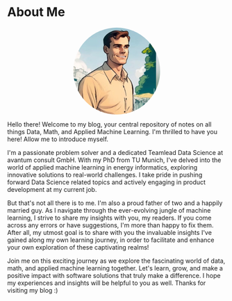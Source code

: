 # About Me
<div class="profile-image">
<img src="/images/profile.jpg" alt="" class="profile-image__img">
</div>
<p>
Hello there! Welcome to my blog, your central repository of notes on all things Data, Math, and Applied Machine Learning.
I'm thrilled to have you here! Allow me to introduce myself.
</p>
<p>
I'm a passionate problem solver and a dedicated Teamlead Data Science at avantum consult GmbH. With my PhD from TU Munich,
I've delved into the world of applied machine learning in energy informatics, exploring innovative solutions to real-world challenges.
I take pride in pushing forward Data Science related topics and actively engaging in product development at my current job.
</p>
<p>
But that's not all there is to me. I'm also a proud father of two and a happily married guy.
As I navigate through the ever-evolving jungle of machine learning, I strive to share my insights with you, my readers.
If you come across any errors or have suggestions, I'm more than happy to fix them.
After all, my utmost goal is to share with you the invaluable insights I've gained along my own learning journey,
in order to facilitate and enhance your own exploration of these captivating realms!
</p>
<p>
Join me on this exciting journey as we explore the fascinating world of data, math, and applied machine learning together.
Let's learn, grow, and make a positive impact with software solutions that truly make a difference.
I hope my experiences and insights will be helpful to you as well. Thanks for visiting my blog :)
</p>
<title>About Me</title>
  <style>
    /* CSS Styling for profile image */
    .profile-image {
      position: relative;
      width: 200px; /* Set the desired width */
      height: 200px; /* Set the desired height */
      border-radius: 50%; /* Create a circular shape */
      overflow: hidden; /* Hide any overflow */
     margin: 0 auto; /* Center the image horizontally */
    }

    .profile-image__img {
      width: 100%; /* Make the image fill the container */
      height: 100%;
      object-fit: cover; /* Maintain aspect ratio and crop if needed */
    }

    .profile-image__placeholder {
      position: absolute;
      top: 0;
      left: 0;
      width: 100%;
      height: 100%;
      display: flex;
      align-items: center;
      justify-content: center;
      background-color: #f3f3f3; /* Set the desired background color */
    }

    .profile-image__placeholder-text {
      font-size: 18px;
      color: #999; /* Set the desired color */
    }

    h1 {
  text-align: center; /* Center the title horizontally */
}

  </style>
  
